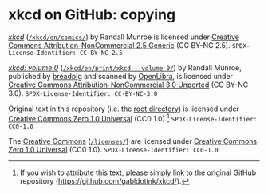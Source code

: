 <!-- SPDX-License-Identifier: CC0-1.0 -->
# xkcd on GitHub: copying

[_xkcd_][1] ([`/xkcd/en/comics/`][2]) by Randall Munroe is licensed under [Creative Commons Attribution-NonCommercial 2.5 Generic][3] (CC BY-NC 2.5). `SPDX-License-Identifier: CC-BY-NC-2.5`

[_xkcd: volume 0_][4] ([`/xkcd/en/print/xkcd - volume 0/`][5]) by Randall Munroe, published by [breadpig][6] and scanned by [OpenLibra][7], is licensed under [Creative Commons Attribution-NonCommercial 3.0 Unported][8] (CC BY-NC 3.0). `SPDX-License-Identifier: CC-BY-NC-3.0`

Original text in this repository (i.e. the [root directory][9]) is licensed under [Creative Commons Zero 1.0 Universal][10] (CC0 1.0).[^1] `SPDX-License-Identifier: CC0-1.0`

The [Creative Commons][9] ([`/licenses/`][12]) are licensed under [Creative Commons Zero 1.0 Universal][10] (CC0 1.0). `SPDX-License-Identifier: CC0-1.0`

[^1]: If you wish to attribute this text, please simply link to the original GitHub repository (<https://github.com/gabldotink/xkcd/>).

[1]:  <https://xkcd.com/>
[2]:  <./xkcd/en/comics/>
[3]:  <https://creativecommons.org/licenses/by-nc/2.5/>
[4]:  <https://openlibrary.org/works/OL17379456W/xkcd?edition=key:/books/OL25958867M/>
[5]:  <./xkcd/en/print/xkcd - volume 0/>
[6]:  <https://breadpig.myshopify.com/>
[7]:  <https://openlibra.com/en/book/xkcd-volume-0/>
[8]:  <https://creativecommons.org/licenses/by-nc/3.0/>
[9]:  <./>
[10]: <https://creativecommons.org/publicdomain/zero/1.0/>
[11]: <https://creativecommons.org/>
[12]: <./licenses/>
